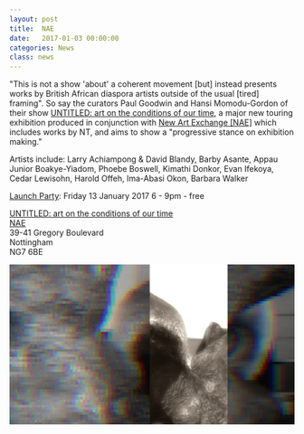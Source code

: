 ```yaml
---
layout: post
title:  NAE
date:   2017-01-03 00:00:00
categories: News
class: news
---
```

"This is not a show 'about' a coherent movement [but] instead presents works by British African diaspora artists outside of the usual [tired] framing". So say the curators Paul Goodwin and Hansi Momodu-Gordon of their show <a href="http://www.nae.org.uk/exhibition/untitled-art-on-the-conditions-of-our/114" target="_blank">UNTITLED: art on the conditions of our time</a>, a major new touring exhibition produced in conjunction with <a href="http://www.nae.org.uk" target="_blank">New Art Exchange [NAE]</a> which includes works by NT, and aims to show a "progressive stance on exhibition making."

Artists include: Larry Achiampong & David Blandy, Barby Asante, Appau Junior Boakye-Yiadom, Phoebe Boswell, Kimathi Donkor, Evan Ifekoya, Cedar Lewisohn, Harold Offeh, Ima-Abasi Okon, Barbara Walker

<a href="http://www.nae.org.uk/event/launch-party-untitled/464" target="_blank">Launch Party</a>: Friday 13 January 2017 
6 - 9pm - free  

<a href="http://www.nae.org.uk/exhibition/untitled-art-on-the-conditions-of-our/114" target="_blank">UNTITLED: art on the conditions of our time</a>  
<a href="http://www.nae.org.uk" target="_blank">NAE</a>  
39-41 Gregory Boulevard  
Nottingham  
NG7 6BE  

![moore into you jpg](/assets_posts/moore_into_you.jpg)